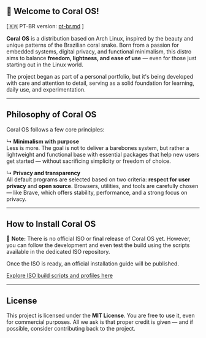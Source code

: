 ## 🐍 Welcome to Coral OS!

[🇧🇷 PT-BR version: [pt-br.md](https://github.com/Coral-OS/README/blob/main/pt-br.md) ]

**Coral OS** is a distribution based on Arch Linux, inspired by the beauty and unique patterns of the Brazilian coral snake. Born from a passion for embedded systems, digital privacy, and functional minimalism, this distro aims to balance **freedom, lightness, and ease of use** — even for those just starting out in the Linux world.

The project began as part of a personal portfolio, but it's being developed with care and attention to detail, serving as a solid foundation for learning, daily use, and experimentation.

---

## Philosophy of Coral OS

Coral OS follows a few core principles:

↳ **Minimalism with purpose**  
Less is more. The goal is not to deliver a barebones system, but rather a lightweight and functional base with essential packages that help new users get started — without sacrificing simplicity or freedom of choice.

↳ **Privacy and transparency**  
All default programs are selected based on two criteria: **respect for user privacy** and **open source**. Browsers, utilities, and tools are carefully chosen — like Brave, which offers stability, performance, and a strong focus on privacy.

---

## How to Install Coral OS

📌 **Note:** There is no official ISO or final release of Coral OS yet. However, you can follow the development and even test the build using the scripts available in the dedicated ISO repository.

Once the ISO is ready, an official installation guide will be published.

[Explore ISO build scripts and profiles here](https://github.com/Coral-OS/Coral_OS)


---

## License

This project is licensed under the **MIT License**. You are free to use it, even for commercial purposes. All we ask is that proper credit is given — and if possible, consider contributing back to the project.

